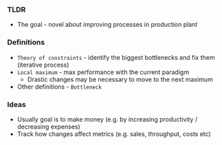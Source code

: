 ### TLDR
* The goal - novel about improving processes in production plant

### Definitions
* `Theory of constraints` - identify the biggest bottlenecks and fix them (iterative process)
* `Local maximum` - max performance with the current paradigm
    * Drastic changes may be necessary to move to the next maximum
* Other definitions - `Bottleneck`

### Ideas
* Usually goal is to make money (e.g. by increasing productivity / decreasing expenses)
* Track how changes affect metrics (e.g. sales, throughput, costs etc) 
